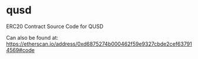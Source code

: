 # qusd
ERC20 Contract Source Code for QUSD

Can also be found at:
https://etherscan.io/address/0xd6875274b000462f59e9327cbde2cef637914569#code

